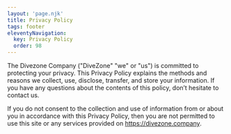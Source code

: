 ```yaml
---
layout: 'page.njk'
title: Privacy Policy
tags: footer
eleventyNavigation:
  key: Privacy Policy
  order: 98
---
```


The Divezone Company ("DiveZone" "we" or "us") is committed to protecting your privacy. This Privacy Policy explains the methods and reasons we collect, use, disclose, transfer, and store your information. If you have any questions about the contents of this policy, don’t hesitate to contact us.

If you do not consent to the collection and use of information from or about you in accordance with this Privacy Policy, then you are not permitted to use this site or any services provided on https://divezone.company.
